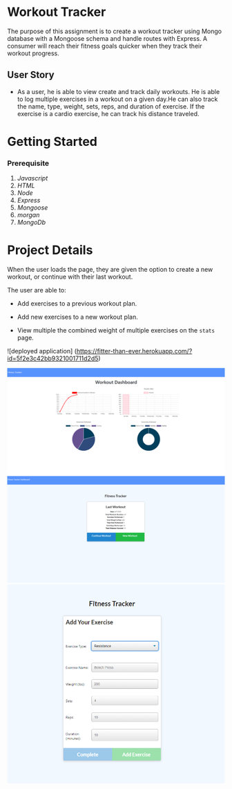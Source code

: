 # Workout Tracker

The purpose of this assignment is to create a workout tracker using Mongo database with a Mongoose schema and handle routes with Express. A consumer will reach their fitness goals quicker when they track their workout progress.

## User Story

* As a user, he is able to view create and track daily workouts. He is able to log multiple exercises in a workout on a given day.He can also track the name, type, weight, sets, reps, and duration of exercise. If the exercise is a cardio exercise, he can track his distance traveled.

# Getting Started

### Prerequisite
1. *Javascript*
2. *HTML*
2. *Node*
3. *Express*
4. *Mongoose*
5. *morgan*
6. *MongoDb*

# Project Details

When the user loads the page, they are given the option to create a new workout, or continue with their last workout.

The user are able to:

  * Add exercises to a previous workout plan.

  * Add new exercises to a new workout plan.

  * View multiple the combined weight of multiple exercises on the `stats` page.


![deployed application] (https://fitter-than-ever.herokuapp.com/?id=5f2e3c42bb9321001711d2d5)



![Snapshot](images/fitnesstracker.png)
![Snapshot](images/fitnesstracker2.png)
![Snapshot](images/fitnesstracker3.png)